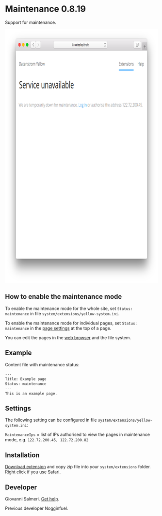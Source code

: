 # Maintenance 0.8.19

Support for maintenance.

<p align="center"><img src="maintenance-screenshot.png?raw=true" width="795" height="836" alt="Screenshot"></p>

## How to enable the maintenance mode

To enable the maintenance mode for the whole site, set `Status: maintenance` in file `system/extensions/yellow-system.ini`.

To enable the maintenance mode for individual pages, set `Status: maintenance` in the [page settings](https://github.com/datenstrom/yellow-extensions/tree/master/source/core#settings-page) at the top of a page. 

You can edit the pages in the [web browser](https://github.com/datenstrom/yellow-extensions/tree/master/source/edit) and the file system.

## Example

Content file with maintenance status:

    ---
    Title: Example page
    Status: maintenance
    ---
    This is an example page.

## Settings

The following setting can be configured in file `system/extensions/yellow-system.ini`:

`MaintenanceIps` = list of IPs authorised to view the pages in maintenance mode, e.g. `122.72.200.45, 122.72.200.82`  

## Installation

[Download extension](https://github.com/GiovanniSalmeri/yellow-maintenance/archive/master.zip) and copy zip file into your `system/extensions` folder. Right click if you use Safari.

## Developer

Giovanni Salmeri. [Get help](https://github.com/GiovanniSalmeri/yellow-maintenance/issues).

Previous developer Nogginfuel.
